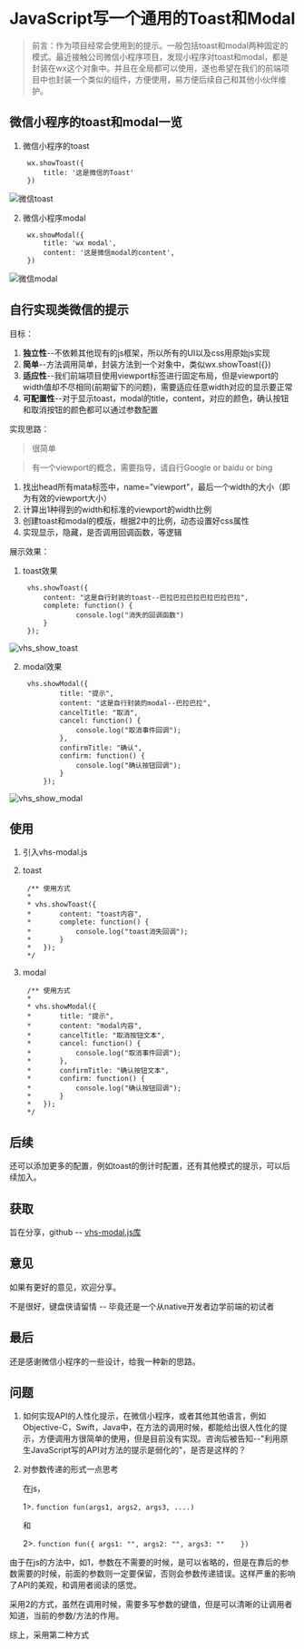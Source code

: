 # JavaScript写一个通用的Toast和Modal

> 前言：作为项目经常会使用到的提示。一般包括toast和modal两种固定的模式。最近接触公司微信小程序项目，发现小程序对toast和modal，都是封装在wx这个对象中。并且在全局都可以使用，遂也希望在我们的前端项目中也封装一个类似的组件，方便使用，易方便后续自己和其他小伙伴维护。
> 


## 微信小程序的toast和modal一览

1. 微信小程序的toast

		wx.showToast({
      		title: '这是微信的Toast'
	   	})
	   	
	   	
![微信toast](https://raw.githubusercontent.com/beyondverage0908/MyMD/master/resoure/wx_show_toast.jpg)

2. 微信小程序modal

		wx.showModal({
      		title: 'wx modal',
      		content: '这是微信modal的content',
    	})

![微信modal](https://raw.githubusercontent.com/beyondverage0908/MyMD/master/resoure/wx_show_modal.jpg)


## 自行实现类微信的提示

目标：

1. **独立性**--不依赖其他现有的js框架，所以所有的UI以及css用原始js实现
2. **简单**--方法调用简单，封装方法到一个对象中，类似wx.showToast({})
3. **适应性**--我们前端项目使用viewport标签进行固定布局，但是viewport的width值却不尽相同(前期留下的问题)，需要适应任意width对应的显示要正常
4. **可配置性**--对于显示toast，modal的title，content，对应的颜色，确认按钮和取消按钮的颜色都可以通过参数配置

实现思路：

> 很简单

> 有一个viewport的概念，需要指导，请自行Google or baidu or bing

1. 找出head所有mata标签中，name="viewport"，最后一个width的大小（即为有效的viewport大小）
2. 计算出1种得到的width和标准的viewport的width比例
3. 创建toast和modal的模版，根据2中的比例，动态设置好css属性
4. 实现显示，隐藏，是否调用回调函数，等逻辑


展示效果：

1. toast效果

		vhs.showToast({
            content: "这是自行封装的toast--巴拉巴拉巴拉巴拉巴拉巴拉",
            complete: function() {
            		console.log("消失的回调函数")
            }
        });
        
        
![vhs_show_toast](https://raw.githubusercontent.com/beyondverage0908/MyMD/master/resoure/vhs_show_toast.jpg)




2. modal效果


        
       	vhs.showModal({
            	title: "提示",
            	content: "这是自行封装的modal--巴拉巴拉",
            	cancelTitle: "取消",
            	cancel: function() {
                	console.log("取消事件回调");
            	},
            	confirmTitle: "确认",
            	confirm: function() {
                	console.log("确认按钮回调");
            	}
        	});



![vhs_show_modal](https://raw.githubusercontent.com/beyondverage0908/MyMD/master/resoure/vhs_show_modal.jpg)




## 使用

1. 引入vhs-modal.js
2. toast 

		/** 使用方式
     	*
     	* vhs.showToast({
     	*       content: "toast内容",
     	*       complete: function() {
     	*           console.log("toast消失回调");
     	*       }
     	*   });
     	*/
     	
3. modal

		/** 使用方式
     	*
     	* vhs.showModal({
     	*       title: "提示",
     	*       content: "modal内容",
     	*       cancelTitle: "取消按钮文本",
     	*       cancel: function() {
     	*           console.log("取消事件回调");
    	*       },
     	*       confirmTitle: "确认按钮文本",
     	*       confirm: function() {
     	*           console.log("确认按钮回调");
     	*       }
     	*   });
     	*/
     	

## 后续

还可以添加更多的配置，例如toast的倒计时配置，还有其他模式的提示，可以后续加入。


## 获取

旨在分享，github -- [vhs-modal.js库](https://github.com/beyondverage0908/vhs-modal/blob/master/vhs-modal.js)

## 意见

如果有更好的意见，欢迎分享。  

不是很好，键盘侠请留情 -- 毕竟还是一个从native开发者边学前端的初试者

## 最后

还是感谢微信小程序的一些设计，给我一种新的思路。

## 问题

1. 如何实现API的人性化提示，在微信小程序，或者其他其他语言，例如Objective-C，Swift，Java中，在方法的调用时候，都能给出很人性化的提示，方便调用方很简单的使用，但是目前没有实现。咨询后被告知--"利用原生JavaScript写的API对方法的提示是弱化的"，是否是这样的？
2. 对参数传递的形式一点思考 

	在js，
	
	1>. `function fun(args1, args2, args3, ....)` 
	
	和 
	
	2>. `function fun({
		args1: "",
		args2: "",
		args3: ""	
	})`
	
由于在js的方法中，如1，参数在不需要的时候，是可以省略的，但是在靠后的参数需要的时候，前面的参数则一定要保留，否则会参数传递错误。这样严重的影响了API的美观，和调用者阅读的感觉。

采用2的方式，虽然在调用时候，需要多写参数的键值，但是可以清晰的让调用者知道，当前的参数/方法的作用。

综上，采用第二种方式
